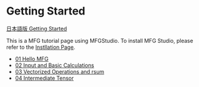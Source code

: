 # Getting Started

[日本語版 Getting Started](../../ja/GettingStarted/README.md)

This is a MFG tutorial page using MFGStudio.
To install MFG Studio, please refer to the [Instllation Page](../Installation.md).

- [01 Hello MFG](01_HelloMFG.md)
- [02 Input and Basic Calculations](02_Basic.md)
- [03 Vectorized Operations and rsum](03_VectorRsum.md)
- [04 Intermediate Tensor](04_InterTensor.md)